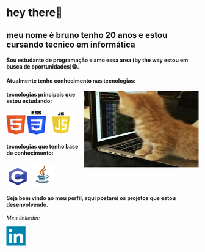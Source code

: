 # hey there👋
 
## meu nome é bruno tenho 20 anos e estou cursando tecnico em informática 
#### Sou estudante de programação e amo essa area (by the way estou em busca de oportunidades)😁.
#### Atualmente tenho conhecimento nas tecnologias:
  <img src = "https://github.com/bruno34154/bruno34154/blob/main/7IjS.gif" alt="cat programming" width="300px" height="200px" align = "right" />
  
#### tecnologias principais que estou estudando: 

<p><img src = "https://github.com/bruno34154/bruno34154/blob/main/html5.png" alt="HTML" title="HTML" width="50px" height="50px"  /> 
 <img src = "https://github.com/bruno34154/bruno34154/blob/main/css.png" alt="CSS" title="CSS" width="50px" height="60px"  />
  <img src = "https://github.com/bruno34154/bruno34154/blob/main/javascript.png" alt="Javascript" title="Javascript" width="70px" height="60px"  />
</p>

#### tecnologias que tenho base de conhecimento:

<p><img src = "https://github.com/bruno34154/bruno34154/blob/main/c.png" alt="C" title="C" width="60px" height="50px"  /> 
 <img src = "https://github.com/bruno34154/bruno34154/blob/main/java.png" alt="JAVA" title="Java" width="60px" height="60px"  /> 
</p>


#### Seja bem vindo ao meu perfil, aqui postarei os projetos que estou desenvolvendo.


<i>Meu linkedin:</i>

<a href="https://www.linkedin.com/in/bruno-santos-9bb2941aa/"><img src="https://github.com/bruno34154/bruno34154/blob/main/linkedin.png" title="Clique aqui" widdth="50px" height="50px"/></a> 





